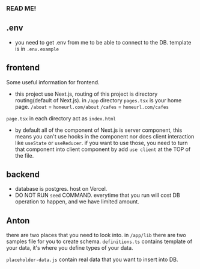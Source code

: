 ### READ ME!

## .env

- you need to get .env from me to be able to connect to the DB. template is in `.env.example`

## frontend

Some useful information for frontend.

- this project use Next.js, routing of this project is directory routing(default of Next.js). in `/app` directory `pages.tsx` is your home page.
  `/about` = `homeurl.com/about`
  `/cafes` = `homeurl.com/cafes`

`page.tsx` in each directory act as `index.html`

- by default all of the component of Next.js is server component, this means you can't use hooks in the component nor does client interaction like `useState` or `useReducer`.
  if you want to use those, you need to turn that component into client component by add `use client` at the TOP of the file.

## backend

- database is postgres. host on Vercel.
- DO NOT RUN `seed` COMMAND. everytime that you run will cost DB operation to happen, and we have limited amount.

## Anton

there are two places that you need to look into. in `/app/lib` there are two samples file for you to create schema. `definitions.ts` contains template of your data, it's where you define types of your data.

`placeholder-data.js` contain real data that you want to insert into DB.
